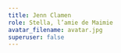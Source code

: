 ```yaml
---
title: Jenn Clamen
role: Stella, l’amie de Maimie
avatar_filename: avatar.jpg
superuser: false
---
```

